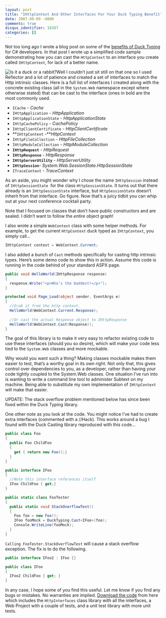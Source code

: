 ```yaml
---
layout: post
title: "IHttpContext And Other Interfaces For Your Duck Typing Benefit"
date: 2007-09-09 -0800
comments: true
disqus_identifier: 18387
categories: []
---
```

Not too long ago I wrote a blog post on some of the [benefits of Duck
Typing](http://haacked.com/archive/2007/08/19/why-duck-typing-matters-to-c-developers.aspx "How Duck Typing Benefits C# Developers")
for C\# developers. In that post I wrote up a simplified code sample
demonstrating how you can cast the `HttpContext` to an interface you
create called `IHttpContext`, for lack of a better name.

![Is it a duck or a
rabbit?](http://haacked.com/images/haacked_com/WindowsLiveWriter/WhyDuckTypingMattersInC_919F/duckrabbitphil_thumb.png)Well
I couldn’t just sit still on that one so I used Reflector and a lot of
patience and created a set of interfaces to match the Http intrinsic
classes. Here is a full list of interfaces I created along with the
concrete existing class (all in the `System.Web` namespace except where
otherwise stated) that can be cast to the interface (ones in bold are
the most commonly used.

-   `ICache` - *Cache*
-   `IHttpApplication` - *HttpApplication*
-   `IHttpApplicationState` - *HttpApplicationState*
-   `IHttpCachePolicy` - *CachePolicy*
-   `IHttpClientCertificate` - *HttpClientCertificate*
-   **`IHttpContext` -***HttpContext*
-   `IHttpFileCollection` - *HttpFileCollection*
-   `IHttpModuleCollection` - *HttpModuleCollection*
-   **`IHttpRequest`** - *HttpRequest*
-   **`IHttpResponse`** - *HttpResponse*
-   **`IHttpServerUtility`** - *HttpServerUtility*
-   **`IHttpSession`**- *System.Web.SessionState.HttpSessionState*
-   `ITraceContext` - *TraceContext*

As an aside, you might wonder why I chose the name `IHttpSession`
instead of `IHttpSessionState `for the class `HttpSessionState`. It
turns out that there already is an `IHttpSessionState` interface, but
`HttpSessionState` doesn’t inherit from that interface. Go figure. Now
that’s a juicy tidbit you can whip out at your next conference cocktail
party.

Note that I focused on classes that don’t have public constructors and
are sealed. I didn’t want to follow the *entire* object graph!

I also wrote a simple `WebContext` class with some helper methods. For
example, to get the current `HttpContext` duck typed as `IHttpContext`,
you simply call...

```csharp
IHttpContext context = WebContext.Current;
```

I also added a bunch of `Cast` methods specifically for casting http
intrinsic types. Here’s some demo code to show this in action. Assume
this code is running in the code behind of your standard ASPX page.

```csharp
public void HelloWorld(IHttpResponse response)
{
  response.Write("<p>Who’s the baddest!</p>");
}

protected void Page_Load(object sender, EventArgs e)
{
  //Grab it from the http context.
  HelloWorld(WebContext.Current.Response);
  
  //Or cast the actual Response object to IHttpResponse
  HelloWorld(WebContext.Cast(Response));
}
```

The goal of this library is to make it very easy to refactor existing
code to use these interfaces (should you so desire), which will make
your code less tied to the `System.Web` classes and more mockable.

Why would you want such a thing? Making classes mockable makes them
easier to test, that’s a worthy goal in its own right. Not only that,
this gives control over dependencies to you, as a developer, rather than
having your code tightly coupled to the System.Web classes. One
situation I’ve run into is wanting to write a command line tool to
administer Subtext on my machine. Being able to substitute my own
implementation of `IHttpContext` will make that easier.

UPDATE: The stack overflow problem mentioned below has since been fixed
within the Duck Typing library.

One other note as you look at the code. You might notice I’ve had to
create extra interfaces (commented with a //Hack). This works around a
bug I found with the Duck Casting library reproduced with this code...

```csharp
public class Foo
{
  public Foo ChildFoo
  {
    get { return new Foo();}
  }
}

public interface IFoo
{
  //Note this interface references itself
  IFoo ChildFoo { get;}
}

public static class FooTester
{
  public static void StackOverflowTest()
  {
    Foo foo = new Foo();
    IFoo fooMock = DuckTyping.Cast<IFoo>(foo);
    Console.WriteLine(fooMock);
  }
}
```

`Calling FooTester.StackOverflowTest` will cause a stack overflow
exception. The fix is to do the following.

```csharp
public interface IFoo2 : IFoo {}

public class IFoo
{
  IFoo2 ChildFoo { get; }
}
```

In any case, I hope some of you find this useful. Let me know if you
find any bugs or mistakes. No warranties are implied. [Download the
code](http://haacked.com.nyud.net/code/HttpInterfaces.zip "Http Interfaces Code")
from here which includes the `HttpInterfaces` class library with all the
interfaces, a Web Project with a couple of tests, and a unit test
library with more unit tests.

